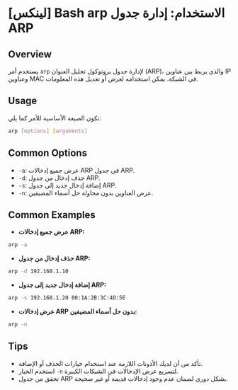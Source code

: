 # [لينكس] Bash arp الاستخدام: إدارة جدول ARP

## Overview
يستخدم أمر `arp` لإدارة جدول بروتوكول تحليل العنوان (ARP)، والذي يربط بين عناوين IP وعناوين MAC في الشبكة. يمكن استخدامه لعرض أو تعديل هذه المعلومات.

## Usage
تكون الصيغة الأساسية للأمر كما يلي:
```bash
arp [options] [arguments]
```

## Common Options
- `-a`: عرض جميع إدخالات ARP في جدول ARP.
- `-d`: حذف إدخال من جدول ARP.
- `-s`: إضافة إدخال جديد إلى جدول ARP.
- `-n`: عرض العناوين بدون محاولة حل أسماء المضيفين.

## Common Examples
- **عرض جميع إدخالات ARP:**
```bash
arp -a
```

- **حذف إدخال من جدول ARP:**
```bash
arp -d 192.168.1.10
```

- **إضافة إدخال جديد إلى جدول ARP:**
```bash
arp -s 192.168.1.20 00:1A:2B:3C:4D:5E
```

- **عرض إدخالات ARP بدون حل أسماء المضيفين:**
```bash
arp -n
```

## Tips
- تأكد من أن لديك الأذونات اللازمة عند استخدام خيارات الحذف أو الإضافة.
- استخدم الخيار `-n` لتسريع عرض الإدخالات في الشبكات الكبيرة.
- تحقق من جدول ARP بشكل دوري لضمان عدم وجود إدخالات قديمة أو غير صحيحة.
